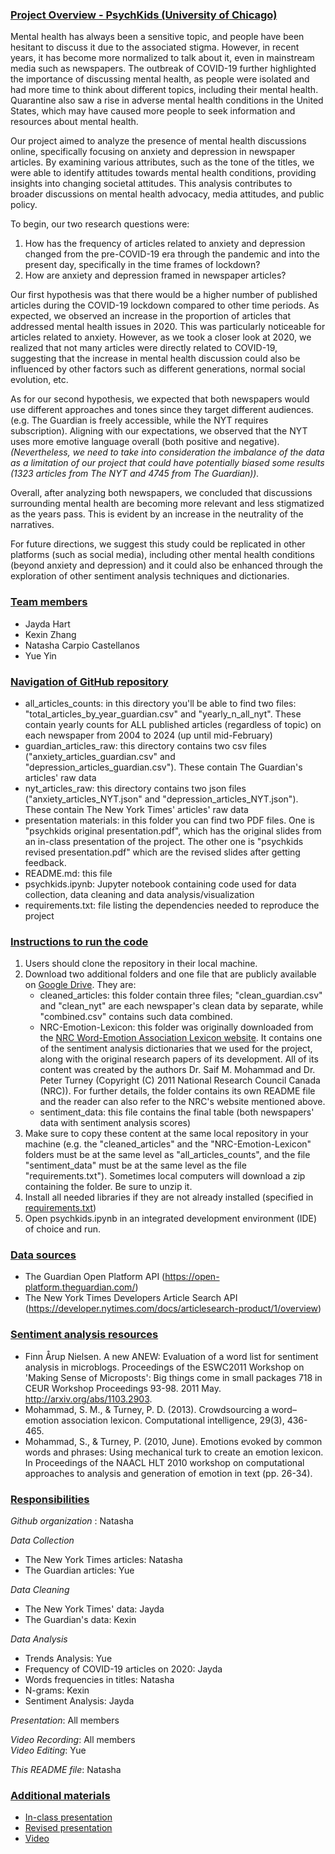 ### <ins>Project Overview - PsychKids (University of Chicago) <ins>

Mental health has always been a sensitive topic, and people have been hesitant to discuss it due to the associated stigma. However, in recent years, it has become more normalized to talk about it, even in mainstream media such as newspapers. The outbreak of COVID-19 further highlighted the importance of discussing mental health, as people were isolated and had more time to think about different topics, including their mental health. Quarantine also saw a rise in adverse mental health conditions in the United States, which may have caused more people to seek information and resources about mental health.

Our project aimed to analyze the presence of mental health discussions online, specifically focusing on anxiety and depression in newspaper articles. By examining various attributes, such as the tone of the titles, we were able to identify attitudes towards mental health conditions, providing insights into changing societal attitudes. This analysis contributes to broader discussions on mental health advocacy, media attitudes, and public policy.

To begin, our two research questions were:

1. How has the frequency of articles related to anxiety and depression changed from the pre-COVID-19 era through the pandemic and into the present day, specifically in the time frames of lockdown? 
2. How are anxiety and depression framed in newspaper articles?

Our first hypothesis was that there would be a higher number of published articles during the COVID-19 lockdown compared to other time periods. As expected, we observed an increase in the proportion of articles that addressed mental health issues in 2020. This was particularly noticeable for articles related to anxiety. However, as we took a closer look at 2020, we realized that not many articles were directly related to COVID-19, suggesting that the increase in mental health discussion could also be influenced by other factors such as different generations, normal social evolution, etc. 

As for our second hypothesis, we expected that both newspapers would use different approaches and tones since they target different audiences. (e.g. The Guardian is freely accessible, while the NYT requires subscription). Aligning with our expectations, we observed that the NYT uses more emotive language overall (both positive and negative). *(Nevertheless, we need to take into consideration the imbalance of the data as a limitation of our project that could have potentially biased some results (1323 articles from The NYT and 4745 from The Guardian)).*

Overall, after analyzing both newspapers, we concluded that discussions surrounding mental health are becoming more relevant and less stigmatized as the years pass. This is evident by an increase in the neutrality of the narratives.

For future directions, we suggest this study could be replicated in other platforms (such as social media), including other mental health conditions (beyond anxiety and depression) and it could also be enhanced through the exploration of other sentiment analysis techniques and dictionaries. 

### <ins>Team members<ins>
- Jayda Hart
- Kexin Zhang
- Natasha Carpio Castellanos
- Yue Yin

### <ins>Navigation of GitHub repository<ins>
- all_articles_counts: in this directory you'll be able to find two files: "total_articles_by_year_guardian.csv" and "yearly_n_all_nyt". These contain yearly counts for ALL published articles (regardless of topic) on each newspaper from 2004 to 2024 (up until mid-February)
- guardian_articles_raw: this directory contains two csv files ("anxiety_articles_guardian.csv" and "depression_articles_guardian.csv"). These contain The Guardian's articles' raw data
- nyt_articles_raw: this directory contains two json files ("anxiety_articles_NYT.json" and "depression_articles_NYT.json"). These contain The New York Times' articles' raw data
- presentation materials: in this folder you can find two PDF files. One is "psychkids original presentation.pdf", which has the original slides from an in-class presentation of the project. The other one is "psychkids revised presentation.pdf" which are the revised slides after getting feedback.
- README.md: this file
- psychkids.ipynb: Jupyter notebook containing code used for data collection, data cleaning and data analysis/visualization
- requirements.txt: file listing the dependencies needed to reproduce the project

### <ins>Instructions to run the code<ins>

1. Users should clone the repository in their local machine.
2. Download two additional folders and one file that are publicly available on [Google Drive](https://drive.google.com/drive/folders/1rzZvmyKf0E0ASt6jOSZFpg4_pyP5EdFq?usp=sharing). They are:
    -  cleaned_articles: this folder contain three files; "clean_guardian.csv" and "clean_nyt" are each newspaper's clean data by separate, while "combined.csv" contains such data combined.
    -  NRC-Emotion-Lexicon: this folder was originally downloaded from the [NRC Word-Emotion Association Lexicon website](http://saifmohammad.com/WebPages/NRC-Emotion-Lexicon.htm). It contains one of the sentiment analysis dictionaries that we used for the project, along with the original research papers of its development. All of its content was created by the authors Dr. Saif M. Mohammad and Dr. Peter Turney (Copyright (C) 2011 National Research Council Canada (NRC)). For further details, the folder contains its own README file and the reader can also refer to the NRC's website mentioned above.
   -  sentiment_data: this file contains the final table (both newspapers' data with sentiment analysis scores)
4. Make sure to copy these content at the same local repository in your machine (e.g. the "cleaned_articles" and the "NRC-Emotion-Lexicon" folders must be at the same level as "all_articles_counts", and the file "sentiment_data" must be at the same level as the file "requirements.txt"). Sometimes local computers will download a zip containing the folder. Be sure to unzip it.
5. Install all needed libraries if they are not already installed (specified in [requirements.txt](requirements.txt))
6. Open psychkids.ipynb in an integrated development environment (IDE) of choice and run. 

### <ins>Data sources<ins>
- The Guardian Open Platform API (https://open-platform.theguardian.com/)
- The New York Times Developers Article Search API (https://developer.nytimes.com/docs/articlesearch-product/1/overview)

### <ins>Sentiment analysis resources<ins>
- Finn Årup Nielsen. A new ANEW: Evaluation of a word list for sentiment analysis in microblogs. Proceedings of the ESWC2011 Workshop on 'Making Sense of Microposts': Big things come in small packages 718 in CEUR Workshop Proceedings 93-98. 2011 May. http://arxiv.org/abs/1103.2903.
- Mohammad, S. M., & Turney, P. D. (2013). Crowdsourcing a word–emotion association lexicon. Computational intelligence, 29(3), 436-465.
- Mohammad, S., & Turney, P. (2010, June). Emotions evoked by common words and phrases: Using mechanical turk to create an emotion lexicon. In Proceedings of the NAACL HLT 2010 workshop on computational approaches to analysis and generation of emotion in text (pp. 26-34).

### <ins>Responsibilities<ins>

*Github organization* : Natasha

*Data Collection*
- The New York Times articles: Natasha
- The Guardian articles: Yue

*Data Cleaning*
- The New York Times' data: Jayda
- The Guardian's data: Kexin

*Data Analysis*
- Trends Analysis: Yue
- Frequency of COVID-19 articles on 2020: Jayda
- Words frequencies in titles: Natasha
- N-grams: Kexin
- Sentiment Analysis: Jayda

*Presentation*: All members

*Video Recording*: All members\
*Video Editing*: Yue

*This README file*: Natasha


### <ins>Additional materials<ins>
- [In-class presentation](presentation%20materials/psychkids%20original%20presentation.pdf)
- [Revised presentation](presentation%20materials/psychkids%20revised%20presentation.pdf)
- [Video](https://drive.google.com/file/d/1fihXNSp9xMeHK7fhEYEUs4TGOErONNvV/view)



